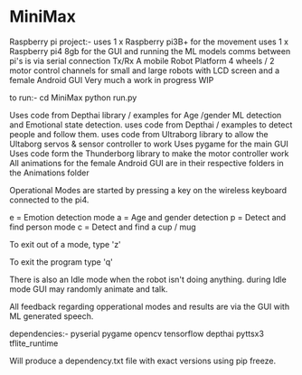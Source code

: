 # MiniMax
Raspberry pi project:-
uses 1 x Raspberry pi3B+ for the movement
uses 1 x Raspberry pi4 8gb for the GUI and running the ML models
comms between pi's is via serial connection Tx/Rx
A mobile Robot Platform 4 wheels / 2 motor control channels for small and large robots with LCD screen and a female Android GUI
Very much a work in progress WIP

to run:-
cd MiniMax
python run.py

Uses code from Depthai library / examples for Age /gender ML detection and Emotional state detection.
uses code from Depthai / examples to detect people and follow them.
uses code from Ultraborg library to allow the Ultaborg servos & sensor controller to work
Uses pygame for the main GUI
Uses code form the Thunderborg library to make the motor controller work
All animations for the female Android GUI are in their respective folders in the Animations folder

Operational Modes are started by pressing a key on the wireless keyboard connected to the pi4.

e = Emotion detection mode
a = Age and gender detection
p = Detect and find person mode
c = Detect and find a cup / mug

To exit out of a mode, type 'z'

To exit the program type 'q'

There is also an Idle mode when the robot isn't doing anything.
during Idle mode GUI may randomly animate and talk.

All feedback regarding opperational modes and results are via the GUI with ML generated speech.

dependencies:-
pyserial
pygame
opencv
tensorflow
depthai
pyttsx3
tflite_runtime

Will produce a dependency.txt file with exact versions using pip freeze.

